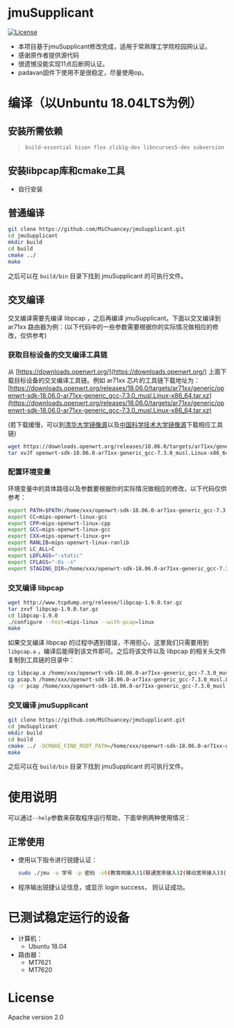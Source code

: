# jmuSupplicant

[![License](https://img.shields.io/crates/l/rustc-serialize.svg)](https://raw.githubusercontent.com/ShanQincheng/jmuSupplicant/master/LICENSE)

- 本项目基于jmuSupplicant修改完成，适用于常熟理工学院校园网认证。
- 感谢原作者提供源代码
- 很遗憾没能实现11点后断网认证。
- padavan固件下使用不是很稳定，尽量使用op。

# 编译（以Unbuntu 18.04LTS为例）

## 安装所需依赖

> ```bash
> build-essential bison flex zlib1g-dev libncurses5-dev subversion quilt intltool ruby fastjar unzip gawk autogen autopoint
> ```

## 安装libpcap库和cmake工具

- 自行安装

## 普通编译

```bash
git clone https://github.com/MiChuancey/jmuSupplicant.git
cd jmuSupplicant
mkdir build
cd build
cmake ../
make
```

之后可以在 ```build/bin``` 目录下找到 jmuSupplicant 的可执行文件。

## 交叉编译

交叉编译需要先编译 libpcap ，之后再编译 jmuSupplicant。下面以交叉编译到 ar71xx 路由器为例：(以下代码中的一些参数需要根据你的实际情况做相应的修改，仅供参考)

### 获取目标设备的交叉编译工具链

从 [https://downloads.openwrt.org/](https://downloads.openwrt.org/) 上面下载目标设备的交叉编译工具链。例如 ar71xx 芯片的工具链下载地址为：[https://downloads.openwrt.org/releases/18.06.0/targets/ar71xx/generic/openwrt-sdk-18.06.0-ar71xx-generic_gcc-7.3.0_musl.Linux-x86_64.tar.xz](https://downloads.openwrt.org/releases/18.06.0/targets/ar71xx/generic/openwrt-sdk-18.06.0-ar71xx-generic_gcc-7.3.0_musl.Linux-x86_64.tar.xz)

(若下载缓慢，可以到[清华大学镜像源](https://mirrors.tuna.tsinghua.edu.cn/lede/)以及[中国科学技术大学镜像源](https://mirrors.ustc.edu.cn/lede/)下载相应工具链)

```bash
wget https://downloads.openwrt.org/releases/18.06.0/targets/ar71xx/generic/openwrt-sdk-18.06.0-ar71xx-generic_gcc-7.3.0_musl.Linux-x86_64.tar.xz
tar xvJf openwrt-sdk-18.06.0-ar71xx-generic_gcc-7.3.0_musl.Linux-x86_64.tar.xz
```

### 配置环境变量

环境变量中的具体路径以及参数要根据你的实际情况做相应的修改，以下代码仅供参考：

```bash
export PATH=$PATH:/home/xxx/openwrt-sdk-18.06.0-ar71xx-generic_gcc-7.3.0_musl.Linux-x86_64/staging_dir/toolchain-mips_24kc_gcc-7.3.0_musl/bin
export CC=mips-openwrt-linux-gcc
export CPP=mips-openwrt-linux-cpp
export GCC=mips-openwrt-linux-gcc
export CXX=mips-openwrt-linux-g++
export RANLIB=mips-openwrt-linux-ranlib
export LC_ALL=C
export LDFLAGS="-static"
export CFLAGS="-Os -s"
export STAGING_DIR=/home/xxx/openwrt-sdk-18.06.0-ar71xx-generic_gcc-7.3.0_musl.Linux-x86_64/staging_dir/toolchain-mips_24kc_gcc-7.3.0_musl
```

### 交叉编译 libpcap

```bash
wget http://www.tcpdump.org/release/libpcap-1.9.0.tar.gz
tar zxvf libpcap-1.9.0.tar.gz
cd libpcap-1.9.0
./configure --host=mips-linux --with-pcap=linux
make
```

如果交叉编译 libpcap 的过程中遇到错误，不用担心，这里我们只需要用到 ```libpcap.a``` ，编译后能得到该文件即可。之后将该文件以及 libpcap 的相关头文件复制到工具链的目录中：

```bash
cp libpcap.a /home/xxx/openwrt-sdk-18.06.0-ar71xx-generic_gcc-7.3.0_musl.Linux-x86_64/staging_dir/toolchain-mips_24kc_gcc-7.3.0_musl/lib
cp pcap.h /home/xxx/openwrt-sdk-18.06.0-ar71xx-generic_gcc-7.3.0_musl.Linux-x86_64/staging_dir/toolchain-mips_24kc_gcc-7.3.0_musl/include
cp -r pcap /home/xxx/openwrt-sdk-18.06.0-ar71xx-generic_gcc-7.3.0_musl.Linux-x86_64/staging_dir/toolchain-mips_24kc_gcc-7.3.0_musl/include
```

### 交叉编译 jmuSupplicant

```bash
git clone https://github.com/MiChuancey/jmuSupplicant.git
cd jmuSupplicant
mkdir build
cd build
cmake ../ -DCMAKE_FIND_ROOT_PATH=/home/xxx/openwrt-sdk-18.06.0-ar71xx-generic_gcc-7.3.0_musl.Linux-x86_64/staging_dir/toolchain-mips_24kc_gcc-7.3.0_musl -DCMAKE_FIND_ROOT_PATH_MODE_LIBRARY=ONLY -DCMAKE_C_COMPILER=/home/xxx/openwrt-sdk-18.06.0-ar71xx-generic_gcc-7.3.0_musl.Linux-x86_64/staging_dir/toolchain-mips_24kc_gcc-7.3.0_musl/bin/mips-openwrt-linux-gcc
make
```

之后可以在 ```build/bin``` 目录下找到 jmuSupplicant 的可执行文件。

# 使用说明

可以通过```--help```参数来获取程序运行帮助，下面举例两种使用情况：

## 正常使用

- 使用以下指令进行锐捷认证：

  ```bash
  sudo ./jmu -u 学号 -p 密码 -s0(教育网接入)1(联通宽带接入)2(移动宽带接入)3(电信宽带接入) -b
  ```

- 程序输出锐捷认证信息，或显示 login success， 则认证成功。

# 已测试稳定运行的设备

- 计算机：
  - Ubuntu 18.04
- 路由器：
  - MT7621
  - MT7620

# License

Apache version 2.0
